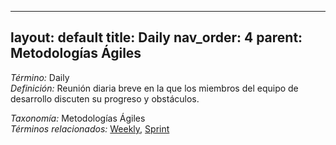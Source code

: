 
---
layout: default
title: Daily
nav_order: 4
parent: Metodologías Ágiles
---

*Término:* Daily  
*Definición:* Reunión diaria breve en la que los miembros del equipo de desarrollo discuten su progreso y obstáculos.

*Taxonomía:* Metodologías Ágiles  
*Términos relacionados:* [Weekly](https://maleniski.github.io/diccionario-angl-tec-mx/docs/alfabeticamente/W/weekly/), [Sprint](https://maleniski.github.io/diccionario-angl-tec-mx/docs/alfabeticamente/S/sprint/)
